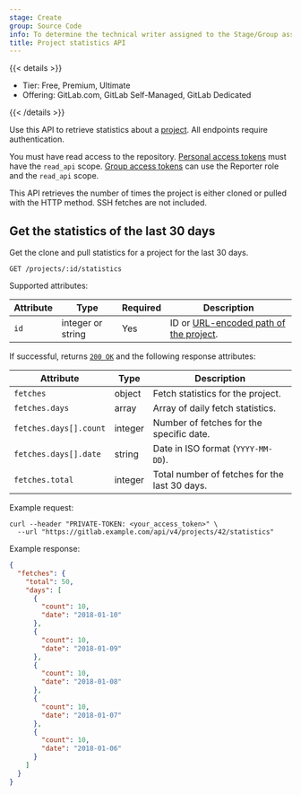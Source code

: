 ```yaml
---
stage: Create
group: Source Code
info: To determine the technical writer assigned to the Stage/Group associated with this page, see https://handbook.gitlab.com/handbook/product/ux/technical-writing/#assignments
title: Project statistics API
---
```


{{< details >}}

- Tier: Free, Premium, Ultimate
- Offering: GitLab.com, GitLab Self-Managed, GitLab Dedicated

{{< /details >}}

Use this API to retrieve statistics about a [project](../user/project/_index.md).
All endpoints require authentication.

You must have read access to the repository. [Personal access tokens](../user/profile/personal_access_tokens.md)
must have the `read_api` scope. [Group access tokens](../user/group/settings/group_access_tokens.md)
can use the Reporter role and the `read_api` scope.

This API retrieves the number of times the project is either cloned or pulled
with the HTTP method. SSH fetches are not included.

## Get the statistics of the last 30 days

Get the clone and pull statistics for a project for the last 30 days.

```plaintext
GET /projects/:id/statistics
```

Supported attributes:

| Attribute | Type              | Required | Description                                                                    |
|-----------|-------------------|----------|--------------------------------------------------------------------------------|
| `id`      | integer or string | Yes      | ID or [URL-encoded path of the project](rest/_index.md#namespaced-paths).     |

If successful, returns [`200 OK`](rest/troubleshooting.md#status-codes) and the
following response attributes:

| Attribute              | Type    | Description |
|------------------------|---------|-------------|
| `fetches`              | object  | Fetch statistics for the project. |
| `fetches.days`         | array   | Array of daily fetch statistics. |
| `fetches.days[].count` | integer | Number of fetches for the specific date. |
| `fetches.days[].date`  | string  | Date in ISO format (`YYYY-MM-DD`). |
| `fetches.total`        | integer | Total number of fetches for the last 30 days. |

Example request:

```shell
curl --header "PRIVATE-TOKEN: <your_access_token>" \
  --url "https://gitlab.example.com/api/v4/projects/42/statistics"
```

Example response:

```json
{
  "fetches": {
    "total": 50,
    "days": [
      {
        "count": 10,
        "date": "2018-01-10"
      },
      {
        "count": 10,
        "date": "2018-01-09"
      },
      {
        "count": 10,
        "date": "2018-01-08"
      },
      {
        "count": 10,
        "date": "2018-01-07"
      },
      {
        "count": 10,
        "date": "2018-01-06"
      }
    ]
  }
}
```
